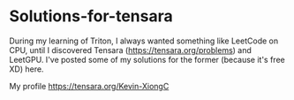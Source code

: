 # Solutions-for-tensara
During my learning of Triton, I always wanted something like LeetCode on CPU, until I discovered Tensara (https://tensara.org/problems) and LeetGPU. I've posted some of my solutions for the former (because it's free XD) here.

My profile https://tensara.org/Kevin-XiongC
